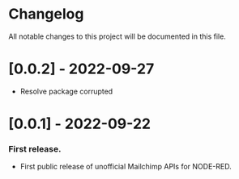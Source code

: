 # Changelog

All notable changes to this project will be documented in this file.

# [0.0.2] - 2022-09-27

- Resolve package corrupted

# [0.0.1] - 2022-09-22

### First release.

- First public release of unofficial Mailchimp APIs for NODE-RED.

